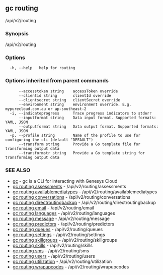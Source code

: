 ## gc routing

/api/v2/routing

### Synopsis

/api/v2/routing

### Options

```
  -h, --help   help for routing
```

### Options inherited from parent commands

```
      --accesstoken string    accessToken override
      --clientid string       clientId override
      --clientsecret string   clientSecret override
      --environment string    environment override. E.g. mypurecloud.com.au or ap-southeast-2
  -i, --indicateprogress      Trace progress indicators to stderr
      --inputformat string    Data input format. Supported formats: YAML, JSON
      --outputformat string   Data output format. Supported formats: YAML, JSON
  -p, --profile string        Name of the profile to use for configuring the cli (default "DEFAULT")
      --transform string      Provide a Go template file for transforming output data
      --transformstr string   Provide a Go template string for transforming output data
```

### SEE ALSO

* [gc](gc.html)	 - gc is a CLI for interacting with Genesys Cloud
* [gc routing assessments](gc_routing_assessments.html)	 - /api/v2/routing/assessments
* [gc routing availablemediatypes](gc_routing_availablemediatypes.html)	 - /api/v2/routing/availablemediatypes
* [gc routing conversations](gc_routing_conversations.html)	 - /api/v2/routing/conversations
* [gc routing directroutingbackup](gc_routing_directroutingbackup.html)	 - /api/v2/routing/directroutingbackup
* [gc routing email](gc_routing_email.html)	 - /api/v2/routing/email
* [gc routing languages](gc_routing_languages.html)	 - /api/v2/routing/languages
* [gc routing message](gc_routing_message.html)	 - /api/v2/routing/message
* [gc routing predictors](gc_routing_predictors.html)	 - /api/v2/routing/predictors
* [gc routing queues](gc_routing_queues.html)	 - /api/v2/routing/queues
* [gc routing settings](gc_routing_settings.html)	 - /api/v2/routing/settings
* [gc routing skillgroups](gc_routing_skillgroups.html)	 - /api/v2/routing/skillgroups
* [gc routing skills](gc_routing_skills.html)	 - /api/v2/routing/skills
* [gc routing sms](gc_routing_sms.html)	 - /api/v2/routing/sms
* [gc routing users](gc_routing_users.html)	 - /api/v2/routing/users
* [gc routing utilization](gc_routing_utilization.html)	 - /api/v2/routing/utilization
* [gc routing wrapupcodes](gc_routing_wrapupcodes.html)	 - /api/v2/routing/wrapupcodes


